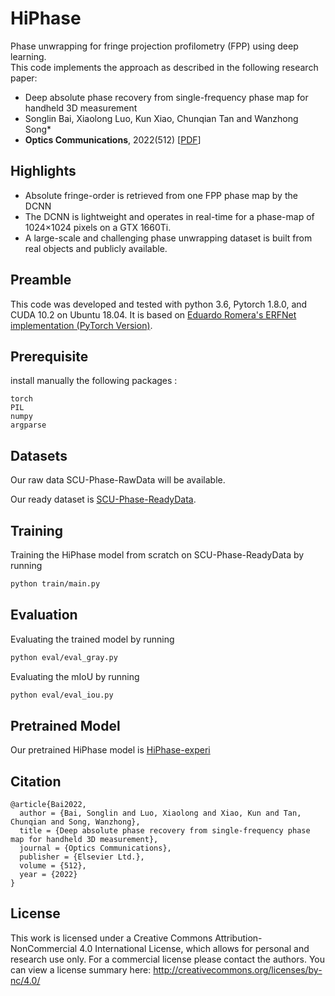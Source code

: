 # HiPhase
Phase unwrapping for fringe projection profilometry (FPP) using deep learning.  
This code implements the approach as
described in the following research paper:

 * Deep absolute phase recovery from single-frequency phase map for handheld 3D measurement  
 * Songlin Bai, Xiaolong Luo, Kun Xiao, Chunqian Tan and Wanzhong Song*  
 * **Optics Communications**, 2022(512) [[PDF](https://authors.elsevier.com/a/1ebea6wPvpGNF)] 


## Highlights
 * Absolute fringe-order is retrieved from one FPP phase map by the DCNN  
 * The DCNN is lightweight and operates in real-time for a phase-map of 1024×1024 pixels on a GTX 1660Ti.  
 * A large-scale and challenging phase unwrapping dataset is built from real objects and publicly available.


## Preamble
This code was developed and tested with python 3.6, Pytorch 1.8.0, and CUDA 10.2 on Ubuntu 18.04. It is based on [Eduardo Romera's ERFNet implementation (PyTorch Version)](https://github.com/Eromera/erfnet_pytorch). 


## Prerequisite
install manually the following packages :

```
torch
PIL
numpy
argparse
```


## Datasets
Our raw data SCU-Phase-RawData will be available.

Our ready dataset is [SCU-Phase-ReadyData]( https://pan.baidu.com/s/1SYeFsb_JdUBAOyxWmScVBQ?pwd=csdm).  



## Training
Training the HiPhase model from scratch on SCU-Phase-ReadyData by running
```bash
python train/main.py
```


## Evaluation

Evaluating the trained model by running
```bash
python eval/eval_gray.py
```
Evaluating the mIoU by running
```bash
python eval/eval_iou.py
```


## Pretrained Model

Our pretrained HiPhase model is [HiPhase-experi](https://github.com/WanzhongSong/HiPhase/blob/main/model_best.pth)


    
## Citation
```
@article{Bai2022,
  author = {Bai, Songlin and Luo, Xiaolong and Xiao, Kun and Tan, Chunqian and Song, Wanzhong},  
  title = {Deep absolute phase recovery from single-frequency phase map for handheld 3D measurement},
  journal = {Optics Communications},
  publisher = {Elsevier Ltd.},
  volume = {512},
  year = {2022}
}
```

## License
This work is licensed under a Creative Commons Attribution-NonCommercial 4.0 International License, which allows for personal and research use only. For a commercial license please contact the authors. You can view a license summary here: http://creativecommons.org/licenses/by-nc/4.0/
